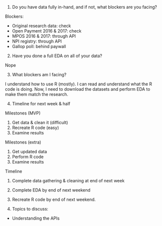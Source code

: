 1. Do you have data fully in-hand, and if not, what blockers are you facing?

Blockers: 
- Original research data: check
- Open Payment 2016 & 2017: check
- MPOS 2016 & 2017: through API
- NPI registry: through API
- Gallop poll: behind paywall

2. Have you done a full EDA on all of your data?

Nope

3. What blockers am I facing?

I understand how to use R (mostly). I can read and understand what the R code is doing. Now, I need to download the datasets and perform EDA to make them match the research. 


4. Timeline for next week & half

Milestones (MVP)
1. Get data & clean it (difficult)
2. Recreate R code (easy)
3. Examine results

Milestones (extra)
1. Get updated data
2. Perform R code
3. Examine results

Timeline
1. Complete data gathering & cleaning at end of next week
2. Complete EDA by end of next weekend
3. Recreate R code by end of next weekend.

5. Topics to discuss:
- Understanding the APIs